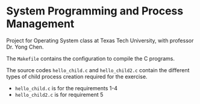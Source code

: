 # System Programming and Process Management

Project for Operating System class at Texas Tech University, with professor Dr. Yong Chen.

The `Makefile` contains the configuration to compile the C programs. 

The source codes `hello_child.c` and `hello_child2.c` contain the different types of child process creation required for the exercise. 
* `hello_child.c` is for the requirements 1-4
* `hello_child2.c` is for requirement 5
